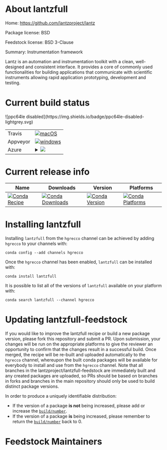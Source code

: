 About lantzfull
===============

Home: https://github.com/lantzproject/lantz

Package license: BSD

Feedstock license: BSD 3-Clause

Summary: Instrumentation framework

Lantz is an automation and instrumentation toolkit with a clean, well-designed and consistent interface.
It provides a core of commonly used functionalities for building applications that communicate with
scientific instruments allowing rapid application prototyping, development and testing.


Current build status
====================


<table><tr>
    <td>Travis</td>
    <td>
      <a href="https://travis-ci.org/lantzproject/lantzfull-feedstock">
        <img alt="macOS" src="https://img.shields.io/travis/lantzproject/lantzfull-feedstock/master.svg?label=macOS">
      </a>
    </td>
  </tr><tr>
    <td>Appveyor</td>
    <td>
      <a href="https://ci.appveyor.com/project/lantzproject/lantzfull-feedstock/branch/master">
        <img alt="windows" src="https://img.shields.io/appveyor/ci/lantzproject/lantzfull-feedstock/master.svg?label=Windows">
      </a>
    </td>
  </tr>
    
  <tr>
    <td>Azure</td>
    <td>
      <details>
        <summary>
          <a href="https://dev.azure.com/lantzproject/feedstock-builds/_build/latest?definitionId=&branchName=master">
            <img src="https://dev.azure.com/lantzproject/feedstock-builds/_apis/build/status/lantzfull-feedstock?branchName=master">
          </a>
        </summary>
        <table>
          <thead><tr><th>Variant</th><th>Status</th></tr></thead>
          <tbody><tr>
              <td>linux_python3.6</td>
              <td>
                <a href="https://dev.azure.com/lantzproject/feedstock-builds/_build/latest?definitionId=&branchName=master">
                  <img src="https://dev.azure.com/lantzproject/feedstock-builds/_apis/build/status/lantzfull-feedstock?branchName=master&jobName=linux&configuration=linux_python3.6" alt="variant">
                </a>
              </td>
            </tr><tr>
              <td>linux_python3.7</td>
              <td>
                <a href="https://dev.azure.com/lantzproject/feedstock-builds/_build/latest?definitionId=&branchName=master">
                  <img src="https://dev.azure.com/lantzproject/feedstock-builds/_apis/build/status/lantzfull-feedstock?branchName=master&jobName=linux&configuration=linux_python3.7" alt="variant">
                </a>
              </td>
            </tr><tr>
              <td>osx_python3.6</td>
              <td>
                <a href="https://dev.azure.com/lantzproject/feedstock-builds/_build/latest?definitionId=&branchName=master">
                  <img src="https://dev.azure.com/lantzproject/feedstock-builds/_apis/build/status/lantzfull-feedstock?branchName=master&jobName=osx&configuration=osx_python3.6" alt="variant">
                </a>
              </td>
            </tr><tr>
              <td>osx_python3.7</td>
              <td>
                <a href="https://dev.azure.com/lantzproject/feedstock-builds/_build/latest?definitionId=&branchName=master">
                  <img src="https://dev.azure.com/lantzproject/feedstock-builds/_apis/build/status/lantzfull-feedstock?branchName=master&jobName=osx&configuration=osx_python3.7" alt="variant">
                </a>
              </td>
            </tr><tr>
              <td>win_python3.6</td>
              <td>
                <a href="https://dev.azure.com/lantzproject/feedstock-builds/_build/latest?definitionId=&branchName=master">
                  <img src="https://dev.azure.com/lantzproject/feedstock-builds/_apis/build/status/lantzfull-feedstock?branchName=master&jobName=win&configuration=win_python3.6" alt="variant">
                </a>
              </td>
            </tr><tr>
              <td>win_python3.7</td>
              <td>
                <a href="https://dev.azure.com/lantzproject/feedstock-builds/_build/latest?definitionId=&branchName=master">
                  <img src="https://dev.azure.com/lantzproject/feedstock-builds/_apis/build/status/lantzfull-feedstock?branchName=master&jobName=win&configuration=win_python3.7" alt="variant">
                </a>
              </td>
            </tr>
          </tbody>
        </table>
      </details>
    </td>
  </tr>
![ppc64le disabled](https://img.shields.io/badge/ppc64le-disabled-lightgrey.svg)
</table>

Current release info
====================

| Name | Downloads | Version | Platforms |
| --- | --- | --- | --- |
| [![Conda Recipe](https://img.shields.io/badge/recipe-lantzfull-green.svg)](https://anaconda.org/hgrecco/lantzfull) | [![Conda Downloads](https://img.shields.io/conda/dn/hgrecco/lantzfull.svg)](https://anaconda.org/hgrecco/lantzfull) | [![Conda Version](https://img.shields.io/conda/vn/hgrecco/lantzfull.svg)](https://anaconda.org/hgrecco/lantzfull) | [![Conda Platforms](https://img.shields.io/conda/pn/hgrecco/lantzfull.svg)](https://anaconda.org/hgrecco/lantzfull) |

Installing lantzfull
====================

Installing `lantzfull` from the `hgrecco` channel can be achieved by adding `hgrecco` to your channels with:

```
conda config --add channels hgrecco
```

Once the `hgrecco` channel has been enabled, `lantzfull` can be installed with:

```
conda install lantzfull
```

It is possible to list all of the versions of `lantzfull` available on your platform with:

```
conda search lantzfull --channel hgrecco
```




Updating lantzfull-feedstock
============================

If you would like to improve the lantzfull recipe or build a new
package version, please fork this repository and submit a PR. Upon submission,
your changes will be run on the appropriate platforms to give the reviewer an
opportunity to confirm that the changes result in a successful build. Once
merged, the recipe will be re-built and uploaded automatically to the
`hgrecco` channel, whereupon the built conda packages will be available for
everybody to install and use from the `hgrecco` channel.
Note that all branches in the lantzproject/lantzfull-feedstock are
immediately built and any created packages are uploaded, so PRs should be based
on branches in forks and branches in the main repository should only be used to
build distinct package versions.

In order to produce a uniquely identifiable distribution:
 * If the version of a package **is not** being increased, please add or increase
   the [``build/number``](https://conda.io/docs/user-guide/tasks/build-packages/define-metadata.html#build-number-and-string).
 * If the version of a package **is** being increased, please remember to return
   the [``build/number``](https://conda.io/docs/user-guide/tasks/build-packages/define-metadata.html#build-number-and-string)
   back to 0.

Feedstock Maintainers
=====================


